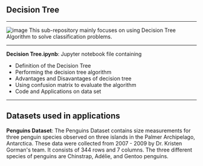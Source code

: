 
## Decision Tree

---
![image](https://regenerativetoday.com/wp-content/uploads/2022/04/dt.png)
This sub-repository mainly focuses on using Decision Tree Algorithm to solve classification problems.

---
**Decision Tree.ipynb**: Jupyter notebook file containing
* Definition of the Decision Tree
* Performing the decision tree algorithm 
* Advantages and Disavantages of decision tree
* Using confusion matrix to evaluate the algorithm
* Code and Applications on data set

---

## Datasets used in applications

**Penguins Dataset**:
The Penguins Dataset contains size measurements for three penguin species observed on three islands in the Palmer Archipelago, Antarctica. These data were collected from 2007 - 2009 by Dr. Kristen Gorman's team. It consists of 344 rows and 7 columns. The three different species of penguins are Chinstrap, Adélie, and Gentoo penguins.
